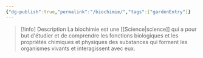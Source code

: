 ```yaml
---
{"dg-publish":true,"permalink":"/biochimie/","tags":["gardenEntry"]}
---
```



>[!info] Description
>La biochimie est une [[Science\|science]] qui a pour but d'étudier et de comprendre les fonctions biologiques et les propriétés chimiques et physiques des substances qui forment les organismes vivants et interagissent avec eux.
